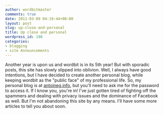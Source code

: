 ```yaml
---
author: wordbitmaster
comments: true
date: 2011-03-09 04:19:44+00:00
layout: post
slug: up-close-and-personal
title: Up close and personal
wordpress_id: 198
categories:
- blogging
- site Announcements
---
```


Another year is upon us and wordbit is in its 5th year! But with sporadic posts, this site has slowly slipped into oblivion. Well, I always have good intentions, but I have decided to create another personal blog, while keeping wordbit as the "public face" of my professional life. So, my personal blog is at [antoineg.info](http://antoineg.info), but you'll need to ask me for the password to access it. If I know you, you're in! I've just gotten tired of fighting off the spammers and dealing with privacy issues and the dominance of Facebook as well. But I'm not abandoning this site by any means. I'll have some more articles to tell you about soon.
